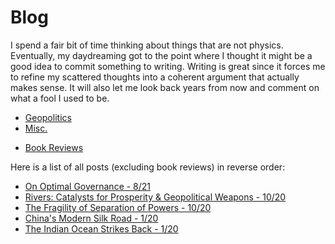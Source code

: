 # Blog

I spend a fair bit of time thinking about things that are not physics. Eventually,
my daydreaming got to
the point where I thought it might be a good idea to commit something to
writing. Writing is great since it forces me to refine my scattered thoughts into a
coherent argument that actually makes sense.
It will also let me look back years from now and
comment on what a fool I used to be.

* [Geopolitics](./writings/straits/straits.md)
* [Misc.](./writings/misc/misc.md)
<!--* [Economics](./writings/valuation/valuation.md)-->
* [Book Reviews](./bookreviews.md)

Here is a list of all posts (excluding book reviews) in reverse order:

* [On Optimal Governance - 8/21](./writings/misc/post_2/post_2.md)
* [Rivers: Catalysts for Prosperity & Geopolitical Weapons - 10/20](./writings/straits/post3/post_3.md)
* [The Fragility of Separation of Powers - 10/20](./writings/misc/post1/post_1.md)
* [China's Modern Silk Road - 1/20](./writings/straits/post2/post_2.md)
* [The Indian Ocean Strikes Back - 1/20](./writings/straits/post1/post_1.md)
